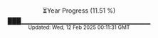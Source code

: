<p align="center">
⏳Year Progress (11.51 %)<br>
███▁▁▁▁▁▁▁▁▁▁▁▁▁▁▁▁▁▁▁▁▁▁▁▁▁▁▁ <br>
<sub>Updated: Wed, 12 Feb 2025 00:11:31 GMT</sub>
</p>

